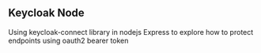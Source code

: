 ## Keycloak Node
Using keycloak-connect library in nodejs Express to explore how to protect endpoints using oauth2 bearer token